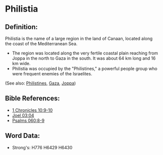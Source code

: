 # Philistia #

## Definition: ##

Philistia is the name of a large region in the land of Canaan, located along the coast of the Mediterranean Sea.

* The region was located along the very fertile coastal plain reaching from Joppa in the north to Gaza in the south. It was about 64 km long and 16 km wide.
* Philistia was occupied by the "Philistines," a powerful people group who were frequent enemies of the Israelites.

(See also: [Philistines](../names/philistines.md), [Gaza](../names/gaza.md), [Joppa](../names/joppa.md))

## Bible References: ##

* [1 Chronicles 10:9-10](rc://en/tn/help/1ch/10/09)
* [Joel 03:04](rc://en/tn/help/jol/03/04)
* [Psalms 060:8-9](rc://en/tn/help/psa/060/008)

## Word Data: ##

* Strong's: H776 H6429 H6430
